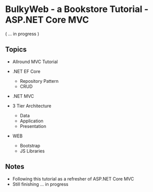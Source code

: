 # BulkyWeb - a Bookstore Tutorial - ASP.NET Core MVC

( ... in progress )

## Topics

- Allround MVC Tutorial

- .NET EF Core
    - Repository Pattern
    - CRUD
    
- .NET MVC

- 3 Tier Architecture
    - Data
    - Application
    - Presentation

- WEB
    - Bootstrap
    - JS Libraries


## Notes

- Following this tutorial as a refresher of ASP.NET Core MVC
- Still finishing ... in progress
